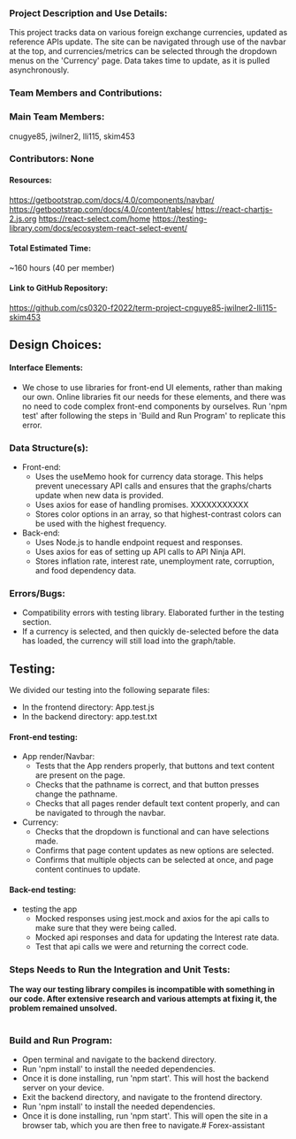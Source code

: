 ### Project Description and Use Details:
This project tracks data on various foreign exchange currencies, updated as reference APIs update. The site can be navigated through use of the navbar at the top, and currencies/metrics can be selected through the dropdown menus on the 'Currency' page. Data takes time to update, as it is pulled asynchronously.

### <b>Team Members and Contributions</b>:
### Main Team Members: 
cnugye85, jwilner2, lli115, skim453
### Contributors: None

#### Resources:
https://getbootstrap.com/docs/4.0/components/navbar/
https://getbootstrap.com/docs/4.0/content/tables/
https://react-chartjs-2.js.org
https://react-select.com/home
https://testing-library.com/docs/ecosystem-react-select-event/

#### Total Estimated Time:
~160 hours (40 per member)

#### Link to GitHub Repository:
https://github.com/cs0320-f2022/term-project-cnguye85-jwilner2-lli115-skim453

## Design Choices:

#### Interface Elements:
- We chose to use libraries for front-end UI elements, rather than making our own. Online libraries fit our needs for these elements, and there was no need to code complex front-end components by ourselves. Run 'npm test' after following the steps in 'Build and Run Program' to replicate this error.

### Data Structure(s):
- Front-end:
  - Uses the useMemo hook for currency data storage. This helps prevent unecessary API calls and ensures that the graphs/charts update when new data is provided.
  - Uses axios for ease of handling promises. XXXXXXXXXXX
  - Stores color options in an array, so that highest-contrast colors can be used with the highest frequency.
- Back-end:
  - Uses Node.js to handle endpoint request and responses.
  - Uses axios for eas of setting up API calls to API Ninja API.
  - Stores inflation rate, interest rate, unemployment rate, corruption, and food dependency data.

### Errors/Bugs:
- Compatibility errors with testing library. Elaborated further in the testing section.
- If a currency is selected, and then quickly de-selected before the data has loaded, the currency will still load into the graph/table.

## Testing:
We divided our testing into the following separate files:
- In the frontend directory: App.test.js
- In the backend directory: app.test.txt

#### Front-end testing:
- App render/Navbar:
  - Tests that the App renders properly, that buttons and text content are present on the page.
  - Checks that the pathname is correct, and that button presses change the pathname.
  - Checks that all pages render default text content properly, and can be navigated to through the navbar.
- Currency:
  - Checks that the dropdown is functional and can have selections made.
  - Confirms that page content updates as new options are selected.
  - Confirms that multiple objects can be selected at once, and page content continues to update.


#### Back-end testing:
- testing the app
  - Mocked responses using jest.mock and axios for the api calls to make sure that they were being called.
  - Mocked api responses and data for updating the Interest rate data.
  - Test that api calls we were and returning the correct code.


### Steps Needs to Run the Integration and Unit Tests:
<b>
The way our testing library compiles is incompatible with something in our code. After extensive research and various attempts at fixing it, the problem remained unsolved.<br/><br/>
</b>

### Build and Run Program:
- Open terminal and navigate to the backend directory. 
- Run 'npm install' to install the needed dependencies.
- Once it is done installing, run 'npm start'. This will host the backend server on your device.
- Exit the backend directory, and navigate to the frontend directory.
- Run 'npm install' to install the needed dependencies.
- Once it is done installing, run 'npm start'. This will open the site in a browser tab, which you are then free to navigate.# Forex-assistant
